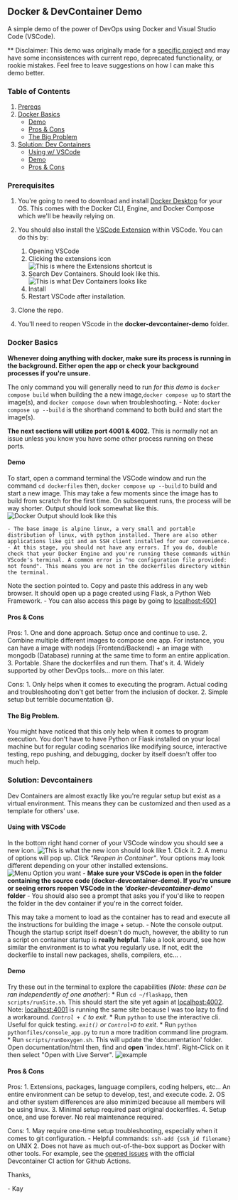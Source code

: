 ## Docker & DevContainer Demo

A simple demo of the power of DevOps using Docker and Visual Studio Code (VSCode).

** Disclaimer: This demo was originally made for a [specific project](https://github.com/HelloWorldSeniorProject/AirKeys) and may have some inconsistences with current repo, deprecated functionality, or rookie mistakes. Feel free to leave suggestions on how I can make this demo better.

### Table of Contents
1. [Prereqs](#prerequisites)
2. [Docker Basics](#docker-basics)
    * [Demo](#demo)
    * [Pros & Cons](#pros--cons)
    * [The Big Problem](#the-big-problem)
3. [Solution: Dev Containers](#solution-devcontainers)
    * [Using w/ VSCode](#using-with-vscode)
    * [Demo](#demo-1)
    * [Pros & Cons](#pros--cons)


### Prerequisites

1. You're going to need to download and install [Docker Desktop](https://www.docker.com/products/docker-desktop/) for your OS. This comes with the Docker CLI, Engine, and Docker Compose which we'll be heavily relying on.

2. You should also install the [VSCode Extension](https://marketplace.visualstudio.com/items?itemName=ms-vscode-remote.remote-containers) within VSCode. You can do this by:
    1)  Opening VSCode
    2)  Clicking the extensions icon
    ![This is where the Extensions shortcut is](./Assets/extensions_location.png)
    3) Search Dev Containers. Should look like this.
    ![This is what Dev Containers looks like](./Assets/devcontainers.png)
    4) Install
    5) Restart VSCode after installation.
       
3. Clone the repo. 

4. You'll need to reopen VScode in the **docker-devcontainer-demo** folder.

### Docker Basics
**Whenever doing anything with docker, make sure its process is running in the background. Either open the app or check your background processes if you're unsure.** 

The only command you will generally need to run _for this demo_ is `docker compose build` when building the a new image,`docker compose up` to start the image(s), and `docker compose down` when troubleshooting. 
    - Note:  `docker compose up --build` is the shorthand command to both build and start the image(s).

**The next sections will utilize port 4001 & 4002.** This is normally not an issue unless you know you have some other process running on these ports.

#### Demo

To start, open a command terminal the VSCode window and run the command `cd dockerfiles` then, `docker compose up --build` to build and start a new image. This may take a few moments since the image has to build from scratch for the first time. On subsequent runs, the process will be way shorter. Output should look somewhat like this.
    ![Docker Output should look like this](./Assets/docker_compose_up_output.png)

    - The base image is alpine linux, a very small and portable distribution of linux, with python installed. There are also other applications like git and an SSH client installed for our convenience.
    - At this stage, you should not have any errors. If you do, double check that your Docker Engine and you're running these commands within VScode's terminal. A common error is "no configuration file provided: not found". This means you are not in the dockerfiles directory within the terminal.

Note the section pointed to. Copy and paste this address in any web browser. It should open up a page created using Flask, a Python Web Framework.
    - You can also access this page by going to [localhost:4001](http://localhost:4001)

#### Pros & Cons

Pros: 
    1. One and done approach. Setup once and continue to use.
    2. Combine multiple different images to compose one app. For instance, you can have a image with nodejs (Frontend/Backend) + an image with mongodb (Database) running at the same time to form an entire application.
    3. Portable. Share the dockerfiles and run them. That's it.
    4. Widely supported by other DevOps tools... more on this later.

Cons: 
    1. Only helps when it comes to executing the program. Actual coding and troubleshooting don't get better from the inclusion of docker.
    2. Simple setup but terrible documentation :smiley:.

#### The Big Problem.

You might have noticed that this only help when it comes to program execution. You don't have to have Python or Flask installed on your local machine but for regular coding scenarios like modifying source, interactive testing, repo pushing, and debugging, docker by itself doesn't offer too much help.

### Solution: Devcontainers

Dev Containers are almost exactly like you're regular setup but exist as a virtual environment. This means they can be customized and then used as a template for others' use.

#### Using with VSCode

In the bottom right hand corner of your VSCode window you should see a new icon.
![This is what the new icon should look like](./Assets/external_connection_icon.png)
    1. Click it.
    2. A menu of options will pop up. Click *"Reopen in Container"*. Your options may look different depending on your other installed extensions.  ![Menu Option you want](./Assets/devcontainer_option.png)
    - **Make sure your VSCode is open in the folder containing the source code (docker-devcontainer-demo). If you're unsure or seeing errors reopen VSCode in the _'docker-devcontainer-demo'_ folder**
    - You should also see a prompt that asks you if you'd like to reopen the folder in the dev container if you're in the correct folder.

This may take a moment to load as the container has to read and execute all the instructions for building the image + setup.
    - Note the console output. Though the startup script itself doesn't do much, however, the ability to run a script on container startup is **really helpful**. Take a look around, see how similar the environment is to what you regularly use. If not, edit the dockerfile to install new packages, shells, compilers, etc... .

#### Demo

Try these out in the terminal to explore the capabilities (_Note: these can be ran independently of one another_):
    * Run `cd ~/flaskapp`, then `scripts/runSite.sh`. This should start the site yet again at [localhost:4002](http://localhost:4002). Note: [localhost:4001](http://localhost:4001) is running the same site because I was too lazy to find a workaround. _`Control + C` to exit_.
    * Run `python` to use the interactive cli. Useful for quick testing. _`exit()` or `Control+D` to exit_.
    * Run `python pythonfiles/console_app.py` to run a more tradition command line program.
    * Run `scripts/runDoxygen.sh`. This will update the 'documentation' folder. Open documentation/html then, find and **open** 'index.html'. Right-Click on it then select "Open with Live Server".
    ![example](./Assets/doxygen_instructions.png)

#### Pros & Cons

Pros: 
    1. Extensions, packages, language compilers, coding helpers, etc... An entire environment can be setup to develop, test, and execute code. 
    2. OS and other system differences are also minimized because all members will be using linux.
    3. Minimal setup required past original dockerfiles.
    4. Setup once, and use forever. No real maintenance required.

Cons: 
    1. May require one-time setup troubleshooting, especially when it comes to git configuration. 
        - Helpful commands: `ssh-add {ssh_id filename}` on UNIX
    2. Does not have as much out-of-the-box support as Docker with other tools. For example, see the [opened issues](https://github.com/devcontainers/ci/issues) with the official Devcontainer CI action for Github Actions.

Thanks,

\- Kay
